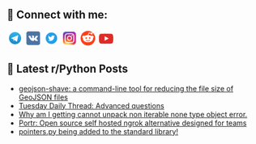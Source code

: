 ## 🔎 Connect with me:
[<img src="https://github.com/bullbesh/bullbesh/blob/main/images/Telegram.png" width="32" height="32" />](https://t.me/bullbesh)
[<img src="https://github.com/bullbesh/bullbesh/blob/main/images/VK.png" width="32" height="32" />](https://vk.com/bullbesh)
[<img src="https://github.com/bullbesh/bullbesh/blob/main/images/Twitter.png" width="32" height="32" />](https://twitter.com/bullbesh1)
[<img src="https://github.com/bullbesh/bullbesh/blob/main/images/Instagram.png" width="32" height="32" />](https://www.instagram.com/bullbesh)
[<img src="https://github.com/bullbesh/bullbesh/blob/main/images/Reddit.png" width="32" height="32" />](https://www.reddit.com/user/bullbesh)
[<img src="https://github.com/bullbesh/bullbesh/blob/main/images/YouTube.png" width="32" height="32" />](https://www.youtube.com/channel/UCtfjRs6uzgq5mfm8S06WTcg)

## 📕 Latest r/Python Posts
<!-- BLOG-POST-LIST:START -->
- [geojson-shave: a command-line tool for reducing the file size of GeoJSON files](https://www.reddit.com/r/Python/comments/1btnm5b/geojsonshave_a_commandline_tool_for_reducing_the/)
- [Tuesday Daily Thread: Advanced questions](https://www.reddit.com/r/Python/comments/1btk4m5/tuesday_daily_thread_advanced_questions/)
- [Why am I getting cannot unpack non iterable none type object error.](https://www.reddit.com/r/Python/comments/1btb7be/why_am_i_getting_cannot_unpack_non_iterable_none/)
- [Portr: Open source self hosted ngrok alternative designed for teams](https://www.reddit.com/r/Python/comments/1bt9hyd/portr_open_source_self_hosted_ngrok_alternative/)
- [pointers.py being added to the standard library!](https://www.reddit.com/r/Python/comments/1bt7rnw/pointerspy_being_added_to_the_standard_library/)
<!-- BLOG-POST-LIST:END -->
